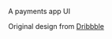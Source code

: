 A payments app UI

Original design from [Dribbble](https://dribbble.com/shots/12113630-Weepaid-Overview-screen)